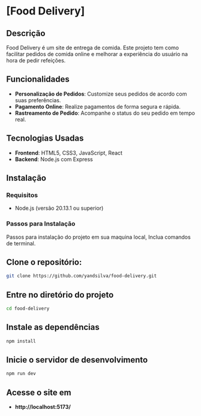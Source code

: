 # [Food Delivery]

## Descrição

Food Delivery é um site de entrega de comida. Este projeto tem como facilitar pedidos de comida online e melhorar a experiência do usuário na hora de pedir refeições.

## Funcionalidades

- **Personalização de Pedidos**: Customize seus pedidos de acordo com suas preferências.
- **Pagamento Online**: Realize pagamentos de forma segura e rápida.
- **Rastreamento de Pedido**: Acompanhe o status do seu pedido em tempo real.

## Tecnologias Usadas

- **Frontend**: HTML5, CSS3, JavaScript, React
- **Backend**: Node.js com Express

## Instalação

### Requisitos

- Node.js (versão 20.13.1 ou superior)

### Passos para Instalação

Passos para instalação do projeto em sua maquina local,
Inclua comandos de terminal.

## Clone o repositório:

```bash
git clone https://github.com/yandsilva/food-delivery.git
```

## Entre no diretório do projeto

```bash
cd food-delivery
```

## Instale as dependências

```bash
npm install
```

## Inicie o servidor de desenvolvimento

```bash
npm run dev
```

## Acesse o site em

- **http://localhost:5173/**
